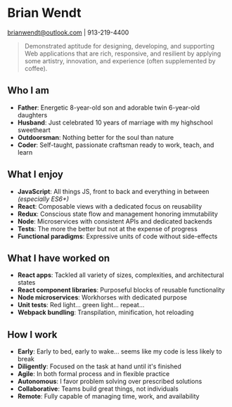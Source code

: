 # Brian Wendt
brianwendt@outlook.com | 913-219-4400

> Demonstrated aptitude for designing, developing, and supporting Web applications that are rich, responsive, and resilient by applying some artistry, innovation, and experience (often supplemented by coffee).

## Who I am

- **Father**: Energetic 8-year-old son and adorable twin 6-year-old daughters
- **Husband**: Just celebrated 10 years of marriage with my highschool sweetheart
- **Outdoorsman**: Nothing better for the soul than nature
- **Coder**: Self-taught, passionate craftsman ready to work, teach, and learn

## What I enjoy

- **JavaScript**: All things JS, front to back and everything in between *(especially ES6+)*
- **React**: Composable views with a dedicated focus on reusability
- **Redux**: Conscious state flow and management honoring immutability
- **Node**: Microservices with consistent APIs and dedicated backends
- **Tests**: The more the better but not at the expense of progress
- **Functional paradigms**: Expressive units of code without side-effects

## What I have worked on

- **React apps**: Tackled all variety of sizes, complexities, and architectural states
- **React component libraries**: Purposeful blocks of reusable functionality
- **Node microservices**: Workhorses with dedicated purpose
- **Unit tests**: Red light... green light... repeat...
- **Webpack bundling**: Transpilation,  minification, hot reloading

## How I work

- **Early**: Early to bed, early to wake... seems like my code is less likely to break
- **Diligently**: Focused on the task at hand until it's finished
- **Agile**: In both formal process and in flexible practice
- **Autonomous**: I favor problem solving over prescribed solutions
- **Collaborative**: Teams build great things, not individuals
- **Remote**: Fully capable of managing time, work, and availability
